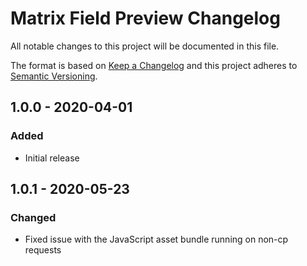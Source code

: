 # Matrix Field Preview Changelog

All notable changes to this project will be documented in this file.

The format is based on [Keep a Changelog](http://keepachangelog.com/) and this project adheres to [Semantic Versioning](http://semver.org/).

## 1.0.0 - 2020-04-01

### Added

- Initial release

## 1.0.1 - 2020-05-23

### Changed

- Fixed issue with the JavaScript asset bundle running on non-cp requests

